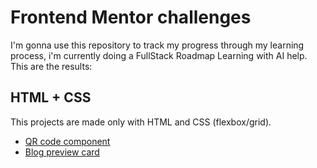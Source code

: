 # Frontend Mentor challenges

I'm gonna use this repository to track my progress through my learning process, i'm currently doing a FullStack Roadmap Learning with AI help. This are the results:

## HTML + CSS 
This projects are made only with HTML and CSS (flexbox/grid).

- [QR code component](/HTML-CSS/qr-code-component-main/README.md)
- [Blog preview card](/HTML-CSS/blog-preview-card-main/README.md)
